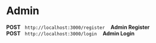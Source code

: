 <h1>Admin</h1>

<span><strong>POST</strong>&nbsp;&nbsp;    `http://localhost:3000/register`    &nbsp;&nbsp;&nbsp;<strong>Admin Register</strong></span><br>
<span><strong>POST</strong>&nbsp;&nbsp;    `http://localhost:3000/login`    &nbsp;&nbsp;&nbsp;<strong>Admin Login</strong></span>
